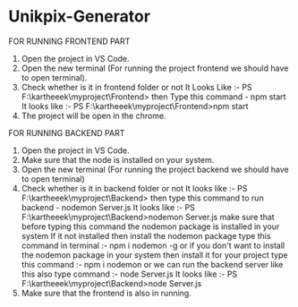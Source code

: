 # Unikpix-Generator

FOR RUNNING FRONTEND PART

1. Open the project in VS Code.
2. Open the new terminal (For running the project frontend we should have to open terminal).
3. Check whether is it in frontend folder or not
    It Looks Like :- PS F:\kartheeek\myproject\Frontend> 
    then Type this command - npm start
    It looks like :- PS F:\kartheeek\myproject\Frontend>npm start
4. The project will be open in the chrome.



FOR RUNNING BACKEND PART

1. Open the project in VS Code.
2. Make sure that the node is installed on your system.
3. Open the new terminal (For running the project backend we should have to open terminal)
4. Check whether is it in backend folder or not 
    It looks like :- PS F:\kartheeek\myproject\Backend> 
    then type this command to run backend - nodemon Server.js
    It looks like :- PS F:\kartheeek\myproject\Backend>nodemon Server.js
    make sure that before typing this command the nodemon package is installed in your system
    If it not installed then install the nodemon package 
    type this command in terminal :- npm i nodemon -g
                    or 
    if you don't want to install the nodemon package in your system then install it for your project
    type this command :- npm i nodemon
                    or
    we can run the backend server like this also
    type command :- node Server.js
    It looks like :- PS F:\kartheeek\myproject\Backend>node Server.js
5. Make sure that the frontend is also in running.
